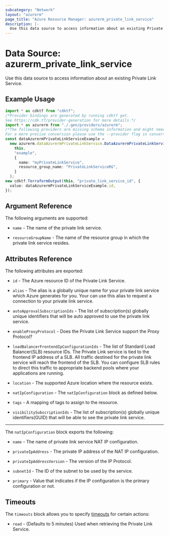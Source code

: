 ```yaml
---
subcategory: "Network"
layout: "azurerm"
page_title: "Azure Resource Manager: azurerm_private_link_service"
description: |-
  Use this data source to access information about an existing Private Link Service.
---
```


# Data Source: azurerm\_private\_link\_service

Use this data source to access information about an existing Private Link Service.

## Example Usage

```typescript
import * as cdktf from "cdktf";
/*Provider bindings are generated by running cdktf get.
See https://cdk.tf/provider-generation for more details.*/
import * as azurerm from "./.gen/providers/azurerm";
/*The following providers are missing schema information and might need manual adjustments to synthesize correctly: azurerm.
For a more precise conversion please use the --provider flag in convert.*/
const dataAzurermPrivateLinkServiceExample =
  new azurerm.dataAzurermPrivateLinkService.DataAzurermPrivateLinkService(
    this,
    "example",
    {
      name: "myPrivateLinkService",
      resource_group_name: "PrivateLinkServiceRG",
    }
  );
new cdktf.TerraformOutput(this, "private_link_service_id", {
  value: dataAzurermPrivateLinkServiceExample.id,
});

```

## Argument Reference

The following arguments are supported:

*   `name` - The name of the private link service.

*   `resourceGroupName` - The name of the resource group in which the private link service resides.

## Attributes Reference

The following attributes are exported:

*   `id` - The Azure resource ID of the Private Link Service.

*   `alias` - The alias is a globally unique name for your private link service which Azure generates for you. Your can use this alias to request a connection to your private link service.

*   `autoApprovalSubscriptionIds` - The list of subscription(s) globally unique identifiers that will be auto approved to use the private link service.

*   `enableProxyProtocol` - Does the Private Link Service support the Proxy Protocol?

*   `loadBalancerFrontendIpConfigurationIds` - The list of Standard Load Balancer(SLB) resource IDs. The Private Link service is tied to the frontend IP address of a SLB. All traffic destined for the private link service will reach the frontend of the SLB. You can configure SLB rules to direct this traffic to appropriate backend pools where your applications are running.

*   `location` - The supported Azure location where the resource exists.

*   `natIpConfiguration` - The `natIpConfiguration` block as defined below.

*   `tags` - A mapping of tags to assign to the resource.

*   `visibilitySubscriptionIds` - The list of subscription(s) globally unique identifiers(GUID) that will be able to see the private link service.

***

The `natIpConfiguration` block exports the following:

*   `name` - The name of private link service NAT IP configuration.

*   `privateIpAddress` - The private IP address of the NAT IP configuration.

*   `privateIpAddressVersion` - The version of the IP Protocol.

*   `subnetId` - The ID of the subnet to be used by the service.

*   `primary` - Value that indicates if the IP configuration is the primary configuration or not.

## Timeouts

The `timeouts` block allows you to specify [timeouts](https://www.terraform.io/language/resources/syntax#operation-timeouts) for certain actions:

* `read` - (Defaults to 5 minutes) Used when retrieving the Private Link Service.
